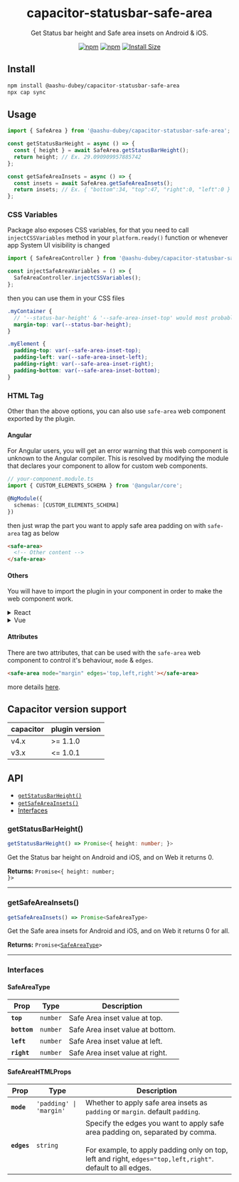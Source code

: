 <div align="center">

# capacitor-statusbar-safe-area

Get Status bar height and Safe area insets on Android & iOS.

[![npm](https://img.shields.io/npm/v/@aashu-dubey/capacitor-statusbar-safe-area?style=flat-square)](https://www.npmjs.com/package/@aashu-dubey/capacitor-statusbar-safe-area) [![npm](https://img.shields.io/npm/dm/@aashu-dubey/capacitor-statusbar-safe-area?style=flat-square)](https://www.npmjs.com/package/@aashu-dubey/capacitor-statusbar-safe-area) [![Install Size](https://packagephobia.now.sh/badge?p=@aashu-dubey/capacitor-statusbar-safe-area)](https://www.npmjs.com/package/@aashu-dubey/capacitor-statusbar-safe-area)

</div>

## Install

```bash
npm install @aashu-dubey/capacitor-statusbar-safe-area
npx cap sync
```

## Usage

```typescript
import { SafeArea } from '@aashu-dubey/capacitor-statusbar-safe-area';

const getStatusBarHeight = async () => {
  const { height } = await SafeArea.getStatusBarHeight();
  return height; // Ex. 29.090909957885742
};

const getSafeAreaInsets = async () => {
  const insets = await SafeArea.getSafeAreaInsets();
  return insets; // Ex. { "bottom":34, "top":47, "right":0, "left":0 }
};
```

### CSS Variables

Package also exposes CSS variables, for that you need to call `injectCSSVariables` method in your `platform.ready()` function or whenever app System UI visibility is changed

```typescript
import { SafeAreaController } from '@aashu-dubey/capacitor-statusbar-safe-area';

const injectSafeAreaVariables = () => {
  SafeAreaController.injectCSSVariables();
};
```

then you can use them in your CSS files

```scss
.myContainer {
  // '--status-bar-height' & '--safe-area-inset-top' would most probably be same
  margin-top: var(--status-bar-height);
}

.myElement {
  padding-top: var(--safe-area-inset-top);
  padding-left: var(--safe-area-inset-left);
  padding-right: var(--safe-area-inset-right);
  padding-bottom: var(--safe-area-inset-bottom);
}
```

### HTML Tag

Other than the above options, you can also use `safe-area` web component exported by the plugin.

#### Angular

For Angular users, you will get an error warning that this web component is unknown to the Angular compiler. This is resolved by modifying the module that declares your component to allow for custom web components.

```ts
// your-component.module.ts
import { CUSTOM_ELEMENTS_SCHEMA } from '@angular/core';

@NgModule({
  schemas: [CUSTOM_ELEMENTS_SCHEMA]
})
```

then just wrap the part you want to apply safe area padding on with `safe-area` tag as below

```html
<safe-area>
  <!-- Other content -->
</safe-area>
```

#### Others

You will have to import the plugin in your component in order to make the web component work.

<details>
<summary>React</summary>

```jsx
import '@aashu-dubey/capacitor-statusbar-safe-area';
// or with named import if you're also using other APIs from plugin
// import { SafeArea } from '@aashu-dubey/capacitor-statusbar-safe-area';

const MyComponent = () => {
  return (
    <safe-area>
      // Other content
    </safe-area>
  );
}
```

</details>

<details>
<summary>Vue</summary>

```html
<template>
  <safe-area>
    <!-- Other content -->
  </safe-area>
</template>

<script setup lang="ts">
import '@aashu-dubey/capacitor-statusbar-safe-area';
// or with named import if you're also using other APIs from plugin
// import { SafeArea } from '@aashu-dubey/capacitor-statusbar-safe-area';
</script>
```

</details>

#### Attributes

There are two attributes, that can be used with the `safe-area` web component to control it's behaviour, `mode` & `edges`.

```html
<safe-area mode="margin" edges='top,left,right'></safe-area>
```

more details [here](#safeareahtmlprops).

## Capacitor version support

| capacitor | plugin version |
| --------- | -------------- |
| v4.x      | >= 1.1.0          |
| v3.x      | <= 1.0.1       |

## API

<docgen-index>

* [`getStatusBarHeight()`](#getstatusbarheight)
* [`getSafeAreaInsets()`](#getsafeareainsets)
* [Interfaces](#interfaces)

</docgen-index>

<docgen-api>
<!--Update the source file JSDoc comments and rerun docgen to update the docs below-->

### getStatusBarHeight()

```typescript
getStatusBarHeight() => Promise<{ height: number; }>
```

Get the Status bar height on Android and iOS, and on Web it returns 0.

**Returns:** <code>Promise&lt;{ height: number; }&gt;</code>

--------------------


### getSafeAreaInsets()

```typescript
getSafeAreaInsets() => Promise<SafeAreaType>
```

Get the Safe area insets for Android and iOS, and on Web it returns 0 for all.

**Returns:** <code>Promise&lt;<a href="#safeareatype">SafeAreaType</a>&gt;</code>

--------------------


### Interfaces


#### SafeAreaType

| Prop         | Type                | Description                      |
| ------------ | ------------------- | -------------------------------- |
| **`top`**    | <code>number</code> | Safe Area inset value at top.    |
| **`bottom`** | <code>number</code> | Safe Area inset value at bottom. |
| **`left`**   | <code>number</code> | Safe Area inset value at left.   |
| **`right`**  | <code>number</code> | Safe Area inset value at right.  |

</docgen-api>

#### SafeAreaHTMLProps

| Prop        | Type                               | Description                                                                                                                                                              |
| ----------- | ---------------------------------- | ------------------------------------------------------------------------------------------------------------------------------------------------------------------------ |
| **`mode`**   | <code>'padding' \| 'margin'</code> | Whether to apply safe area insets as `padding` or `margin`. default `padding`.                                                                                                          |
| **`edges`**  | <code>string</code>                | Specify the edges you want to apply safe area padding on, separated by comma.<br><br>For example, to apply padding only on top, left and right, `edges="top,left,right"`. default to all edges. |
